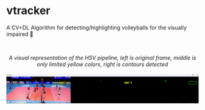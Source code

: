 # vtracker
A CV+DL Algorithm for detecting/highlighting volleyballs for the visually impaired 🏐

&nbsp;
<div align="center"> <i>A visual representation of the HSV pipeline, left is original frame, middle is only limited yellow colors, right is contours detected </i> </div>
&nbsp;
<img src="/hsv_filter_example_image.png" alt="">
